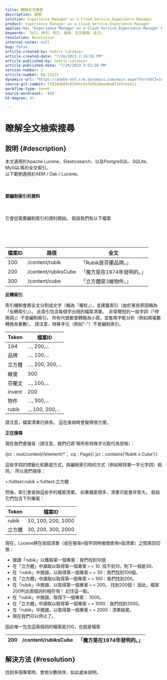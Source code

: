 ```yaml
---
title: 瞭解全文搜尋
description: 說明
solution: Experience Manager as a Cloud Service,Experience Manager
product: Experience Manager as a Cloud Service,Experience Manager
applies-to: "Experience Manager as a Cloud Service,Experience Manager 6.5"
keywords: 「KCS、索引、索引、搜尋、全文搜尋、全文」
resolution: Resolution
internal-notes: null
bug: false
article-created-by: Cedric Latimier
article-created-date: "7/26/2023 2:18:55 PM"
article-published-by: Cedric Latimier
article-published-date: "7/26/2023 3:52:28 PM"
version-number: 1
article-number: KA-22521
dynamics-url: "https://adobe-ent.crm.dynamics.com/main.aspx?forceUCI=1&pagetype=entityrecord&etn=knowledgearticle&id=17e28958-bf2b-ee11-bdf4-6045bd006239"
source-git-commit: 7fd10d669c81b9ec5efa5626eedbe8f3f6ceeb11
workflow-type: tm+mt
source-wordcount: '434'
ht-degree: 4%

---
```


# 瞭解全文檢索搜尋

## 說明 {#description}

本文適用於Apache Lucene、Elasticsearch，以及PostgreSQL、SQLite、MySQL等的全文索引。 
<br>以下範例適用於AEM / Oak / Lucene。<br><br> <br><br><b>要編制索引的資料</b><br><br> <br><br>它會從需要編制索引的資料開始。 假設我們有以下檔案<br><br> <br><br><br>

| <b>檔案ID</b> | <b>路徑</b> | <b>全文</b> |
| --- | --- | --- |
| 100 | /content/rubik | 「Rubik是芬蘭品牌。」 |
| 200 | /content/rubiksCube | 「魔方是在1974年發明的。」 |
| 300 | /content/cube | 「立方體是3維物件。」 |


<b>反轉索引</b>

索引機制會將全文分割成文字（稱為「權杖」），並建置索引（由於某些原因稱為「反轉索引」）。 此索引包含每個字出現的檔案清單。 
非常簡短的一般字詞（「停用詞」）不會編制索引。 所有代號都會轉換為小寫，並套用字乾分析（例如將複數轉換為單數）。
請注意，特殊字元（例如&quot;-&quot;）不會編制索引。


| <b>Token</b> | <b>檔案ID</b> |
| --- | --- |
| 194 | ..., 200,... |
| 品牌 | ..., 100,... |
| 立方體 | ..., 200, 300,... |
| 維度 | 300 |
| 芬蘭文 | ..., 100,... |
| invent | 200 |
| 物件 | ..., 300,... |
| rubik | .., 100, 200,... |


請注意，檔案清單已排序。 這在查詢時會變得很方便。

<b>正在搜尋</b>

現在我們會搜尋（請注意，我們已將&#39;等所有特殊字元取代為空格）：

/jcr：root/content//element(\*； cq：Page)`[` jcr：contains(&#39;Rubik s Cube&#39;)`]`

這些字詞的標籤化和篩選方式，與編制索引時的方式（例如移除單一字元字詞）相同。 所以我們搜尋：

+:fulltext:rubik +:fulltext:立方體

然後，索引會查詢這些字的檔案清單。 如果檔案很多，清單可能會非常大。 假設它們包含下列專案：


| <b>Token</b> | <b>檔案ID</b> |
| --- | --- |
| rubik | 10, 100, 200, 1000 |
| 立方體 | 30, 200, 300, 2000 |


現在，Lucene將在兩個清單（或在搜尋n個字詞時循環使用n個清單）之間來回切換：

- 閱讀「rubik」以獲取第一個專案：我們找到10個
- 在「立方體」中讀取以取得第一個專案 `>` = 10. 找不到10，則下一個是30。
- 在「rubik」中閱讀，以取得第一個專案 `>` = 30：我們找到100個。
- 在「立方體」中讀取以取得第一個專案 `>` = 100：我們找到200。
- 在「rubik」中閱讀，以取得第一個專案 `>` = 200。 找到200個！ 因此，檔案200列出兩個詞的相符項！ 記住這一點。
- 在「rubik」中閱讀，取得下一個專案： 1000。
- 在「立方體」中讀取以取得第一個專案 `>` = 1000：我們找到2000。
- 在「rubik」中閱讀，以取得第一個專案 `>` = 2000：清單結尾。
- 現在我們可以停止了。


因此唯一包含這兩個詞的檔案是200，也就是檔案


| 200 | /content/rubiksCube | 「魔方是在1974年發明的。」 |
| --- | --- | --- |





## 解決方法 {#resolution}

找到多個專案時，會依分數排序，如此處未說明。 